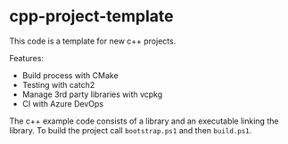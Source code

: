 # cpp-project-template
This code is a template for new c++ projects.

Features:
- Build process with CMake
- Testing with catch2
- Manage 3rd party libraries with vcpkg
- CI with Azure DevOps

The c++ example code consists of a library and an executable linking the library. To build the project call ```bootstrap.ps1``` and then ```build.ps1```.
